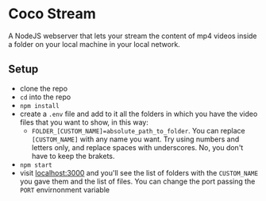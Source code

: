 # Coco Stream
A NodeJS webserver that lets your stream the content of mp4 videos inside a folder on your local machine in your local network.

## Setup
- clone the repo
- `cd` into the repo
- `npm install`
- create a `.env` file and add to it all the folders in which you have the video files that you want to show, in this way:
    - `FOLDER_[CUSTOM_NAME]=absolute_path_to_folder`. You can replace `[CUSTOM_NAME]` with any name you want. Try using numbers and letters only, and replace spaces with underscores. No, you don't have to keep the brakets.
- `npm start`
- visit [localhost:3000](http://localhost:3000) and you'll see the list of folders with the `CUSTOM_NAME` you gave them and the list of files. You can change the port passing the `PORT` envirnonment variable
    